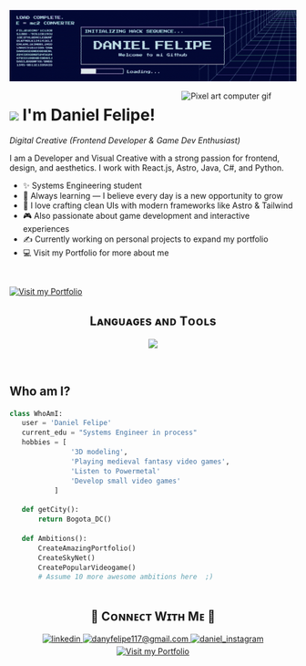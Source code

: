 <!--Banner-->
![DanyFelipe Banner](https://raw.githubusercontent.com/danyfelipe/danyfelipe/main/banner.png)

<!--Main Gif-->
<div>
  <img align="right" width="40%" src="https://media.giphy.com/media/v1.Y2lkPTc5MGI3NjExbmY3cXI1OW96NG9yaGpsZjVobXNzNDM2NGl5aThtdTAwcG96ZTNnciZlcD12MV9zdGlja2Vyc19zZWFyY2gmY3Q9cw/6KirhLJyR7oMcwgJQk/giphy.gif" alt="Pixel art computer gif">
</div>

<!--Header Name-->
# <img src="https://media.giphy.com/media/v1.Y2lkPWVjZjA1ZTQ3N2x4dmZ3djE1bHN0Y3QxM3VjdnNyNTU3c3N4NmlyZWZ3YXd1MHZmbyZlcD12MV9zdGlja2Vyc19zZWFyY2gmY3Q9cw/4CGKmoyu9y6tMli6bP/giphy.gif" width="30"/> I'm Daniel Felipe!  
*Digital Creative (Frontend Developer & Game Dev Enthusiast)*
<br />


<!--Start Intro-->               
<p align="left">I am a Developer and Visual Creative with a strong passion for frontend, design, and aesthetics. I work with React.js, Astro, Java, C#, and Python.</p>

- ✨ Systems Engineering student  
- 🌱 Always learning — I believe every day is a new opportunity to grow  
- 🎨 I love crafting clean UIs with modern frameworks like Astro & Tailwind  
- 🎮 Also passionate about game development and interactive experiences  
- ✍ Currently working on personal projects to expand my portfolio  
- 💻 Visit my Portfolio for more about me  
<!--End Intro--> 

<!-- Portfolio Button -->
<br />
<p align="left">
  <a href="https://danyfelipe.dev" target="_blank">
    <img
    src="https://img.shields.io/badge/Portfolio-Visit%20My%20Site-%236e44ff?style=for-the-badge&logo=code&logoColor=white"
    alt="Visit my Portfolio"
    />
  </a>
</p>

<!--Languages and Tools Section-->       
<h2 align="center">Lᴀɴɢᴜᴀɢᴇs ᴀɴᴅ Tᴏᴏʟs</h2> 
<p align="center">
<img width="500px"  src="https://skillicons.dev/icons?i=react,astro,nextjs,js,html,css,react,nodejs,django,postgres,mysql,mongo,git,unity,gamemakerstudio&perline=10"  />
</p>
<br />

 ## Who am I?
 ```python
 class WhoAmI:
 	user = 'Daniel Felipe'
	current_edu = "Systems Engineer in process"
	hobbies = [
				'3D modeling',
				'Playing medieval fantasy video games',
				'Listen to Powermetal'
				'Develop small video games'
			]
	
	def getCity():
		return Bogota_DC()
	
	def Ambitions():
		CreateAmazingPortfolio()
		CreateSkyNet()
		CreatePopularVideogame()
		# Assume 10 more awesome ambitions here  ;)
	
 ```


<!--Contact Section--> 

<h2 align="center">🤝 Cᴏɴɴᴇᴄᴛ Wɪᴛʜ Mᴇ 🤝 </h2>
<div align="center">
 <a href="https://www.linkedin.com/in/danyfelipe" target="_blank">
<img src=https://img.shields.io/badge/linkedin-%231E77B5.svg?&style=for-the-badge&logo=linkedin&logoColor=white alt=linkedin style="margin-bottom: 5px;" />
</a>
  
<a href="mailto:danyfelipe117@gmail.com" target="_blank">
<img src="https://img.shields.io/badge/Gmail-D14836?style=for-the-badge&logo=gmail&logoColor=white" alt=danyfelipe117@gmail.com mail style="margin-bottom: 5px;" />
</a>

<a href="https://www.instagram.com/danylfelipe" target="_blank">
<img src=https://img.shields.io/badge/Instagram-E4405F?style=for-the-badge&logo=instagram&logoColor=white alt=daniel_instagram style="margin-bottom: 5px;" />
</a>

<a href="https://danyfelipe.dev" target="_blank">
<img
  src="https://img.shields.io/badge/Portfolio-Visit%20My%20Site-%236e44ff?style=for-the-badge&logo=code&logoColor=white"
  alt="Visit my Portfolio"
/>
  </a>
</div>
<br />
